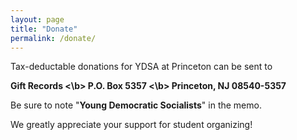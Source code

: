 ```yaml
---
layout: page
title: "Donate"
permalink: /donate/
---
```


Tax-deductable donations for YDSA at Princeton can be sent to

**Gift Records <\b>
P.O. Box 5357 <\b>
Princeton, NJ 08540-5357**

Be sure to note "**Young Democratic Socialists**" in the memo.

We greatly appreciate your support for student organizing!
